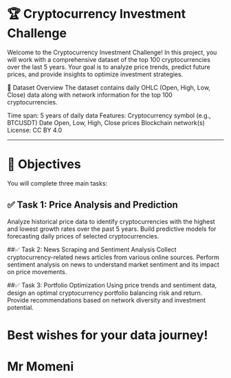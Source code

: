 # 🏆 Cryptocurrency Investment Challenge
Welcome to the Cryptocurrency Investment Challenge! In this project, you will work with a comprehensive dataset of the top 100 cryptocurrencies over the last 5 years. Your goal is to analyze price trends, predict future prices, and provide insights to optimize investment strategies.

📂 Dataset Overview
The dataset contains daily OHLC (Open, High, Low, Close) data along with network information for the top 100 cryptocurrencies.

Time span: 5 years of daily data
Features:
Cryptocurrency symbol (e.g., BTCUSDT)
Date
Open, Low, High, Close prices
Blockchain network(s)
License: CC BY 4.0

-----

# 🧠 Objectives

You will complete three main tasks:

## ✅ Task 1: Price Analysis and Prediction
Analyze historical price data to identify cryptocurrencies with the highest and lowest growth rates over the past 5 years.
Build predictive models for forecasting daily prices of selected cryptocurrencies.

##✅ Task 2: News Scraping and Sentiment Analysis
Collect cryptocurrency-related news articles from various online sources.
Perform sentiment analysis on news to understand market sentiment and its impact on price movements.

##✅ Task 3: Portfolio Optimization
Using price trends and sentiment data, design an optimal cryptocurrency portfolio balancing risk and return.
Provide recommendations based on network diversity and investment potential.


# Best wishes for your data journey!
# Mr Momeni
